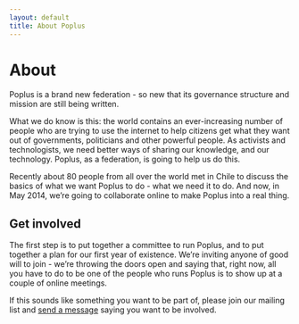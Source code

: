 ```yaml
---
layout: default
title: About Poplus
---
```

# About
Poplus is a brand new federation - so new that its governance structure and mission are still being written.

What we do know is this: the world contains an ever-increasing number of people who are trying to use the internet to help citizens get what they want out of governments, politicians and other powerful people. As activists and technologists, we need better ways of sharing our knowledge, and our technology. Poplus, as a federation, is going to help us do this.

Recently about 80 people from all over the world met in Chile to discuss the basics of what we want Poplus to do - what we need it to do. And now, in May 2014, we’re going to collaborate online to make Poplus into a real thing.

## Get involved
The first step is to put together a committee to run Poplus, and to put together a plan for our first year of existence. We’re inviting anyone of good will to join - we’re throwing the doors open and saying that, right now, all you have to do to be one of the people who runs Poplus is to show up at a couple of online meetings.

If this sounds like something you want to be part of, please join our mailing list and [send a message](http://poplus.org/join/group.html?place=topic%2Fpoplus%2F8kLpLL3d8z0%2F) saying you want to be involved.
